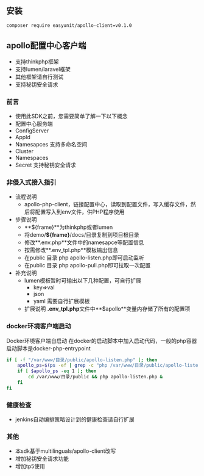 ## 安装

```composer require easyunit/apollo-client=v0.1.0```

## apollo配置中心客户端

- 支持thinkphp框架
- 支持lumen/laravel框架
- 其他框架请自行测试
- 支持秘钥安全请求

### 前言

- 使用此SDK之前，您需要简单了解一下以下概念
- 配置中心服务端
- ConfigServer
- AppId
- Namesapces 支持多命名空间
- Cluster
- Namespaces
- Secret 支持秘钥安全请求

### 非侵入式接入指引

- 流程说明
  - apollo-php-client，链接配置中心，读取到配置文件，写入缓存文件，然后将配置写入到env文件，供PHP程序使用
- 步骤说明
  - **${frame}**为thinkphp或者lumen
  - 将demo/**${frame}**/docs/目录复制到项目根目录
  - 修改**.env.php**文件中的namesapce等配置信息
  - 按需修改**.env_tpl.php**模板输出信息
  - 在public 目录 php apollo-listen.php即可启动监听
  - 在public 目录 php apollo-pull.php即可拉取一次配置
- 补充说明
  - lumen模板暂时可输出以下几种配置，可自行扩展
    - key=>val
    - json
    - yaml  需要自行扩展模板
  - 扩展说明 **.env_tpl.php**文件中**$apollo**变量内存储了所有的配置项

### docker环境客户端启动
Docker环境客户端自启动
在docker的启动脚本中加入启动代码，一般的php容器启动脚本是docker-php-entrypoint

```bash
if [ -f "/var/www/目录/public/apollo-listen.php" ]; then
    apollo_ps=$(ps -ef | grep -c "php /var/www/目录/public/apollo-listen.php")
    if [ $apollo_ps -eq 1 ]; then
        cd /var/www/目录/public && php apollo-listen.php &
    fi
fi
```

### 健康检查

- jenkins自动编排策略设计到的健康检查请自行扩展

### 其他

- 本sdk基于multilinguals/apollo-client改写
- 增加秘钥安全请求功能
- 增加tp5使用